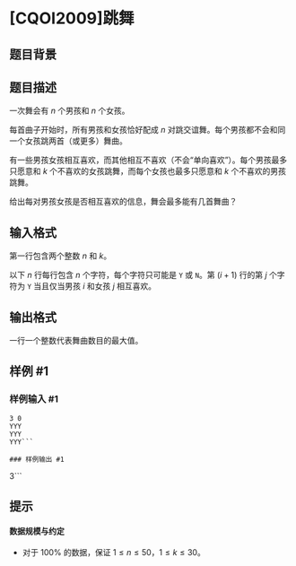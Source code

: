 # [CQOI2009]跳舞

## 题目背景



## 题目描述

一次舞会有 $n$ 个男孩和 $n$ 个女孩。

每首曲子开始时，所有男孩和女孩恰好配成 $n$ 对跳交谊舞。每个男孩都不会和同一个女孩跳两首（或更多）舞曲。

有一些男孩女孩相互喜欢，而其他相互不喜欢（不会“单向喜欢”）。每个男孩最多只愿意和 $k$ 个不喜欢的女孩跳舞，而每个女孩也最多只愿意和 $k$ 个不喜欢的男孩跳舞。

给出每对男孩女孩是否相互喜欢的信息，舞会最多能有几首舞曲？

## 输入格式

第一行包含两个整数 $n$ 和 $k$。

以下 $n$ 行每行包含 $n$ 个字符，每个字符只可能是 `Y` 或 `N`。第 $(i + 1)$ 行的第 $j$ 个字符为 `Y` 当且仅当男孩 $i$ 和女孩 $j$ 相互喜欢。


## 输出格式

一行一个整数代表舞曲数目的最大值。

## 样例 #1

### 样例输入 #1
```
3 0
YYY
YYY
YYY```

### 样例输出 #1

```
3```

## 提示

#### 数据规模与约定

- 对于 $100\%$ 的数据，保证 $1\leq n\leq 50$，$1\leq k\leq 30$。
